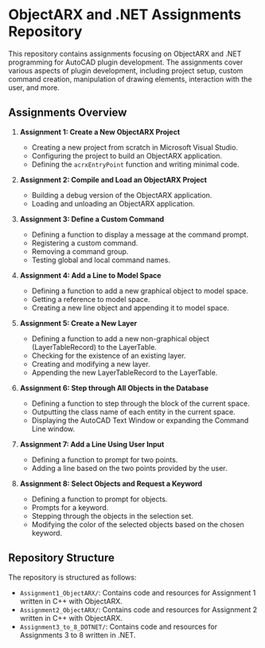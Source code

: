 # ObjectARX and .NET Assignments Repository

This repository contains assignments focusing on ObjectARX and .NET programming for AutoCAD plugin development. The assignments cover various aspects of plugin development, including project setup, custom command creation, manipulation of drawing elements, interaction with the user, and more.

## Assignments Overview

1. **Assignment 1: Create a New ObjectARX Project**
   - Creating a new project from scratch in Microsoft Visual Studio.
   - Configuring the project to build an ObjectARX application.
   - Defining the `acrxEntryPoint` function and writing minimal code.

2. **Assignment 2: Compile and Load an ObjectARX Project**
   - Building a debug version of the ObjectARX application.
   - Loading and unloading an ObjectARX application.

3. **Assignment 3: Define a Custom Command**
   - Defining a function to display a message at the command prompt.
   - Registering a custom command.
   - Removing a command group.
   - Testing global and local command names.

4. **Assignment 4: Add a Line to Model Space**
   - Defining a function to add a new graphical object to model space.
   - Getting a reference to model space.
   - Creating a new line object and appending it to model space.

5. **Assignment 5: Create a New Layer**
   - Defining a function to add a new non-graphical object (LayerTableRecord) to the LayerTable.
   - Checking for the existence of an existing layer.
   - Creating and modifying a new layer.
   - Appending the new LayerTableRecord to the LayerTable.

6. **Assignment 6: Step through All Objects in the Database**
   - Defining a function to step through the block of the current space.
   - Outputting the class name of each entity in the current space.
   - Displaying the AutoCAD Text Window or expanding the Command Line window.

7. **Assignment 7: Add a Line Using User Input**
   - Defining a function to prompt for two points.
   - Adding a line based on the two points provided by the user.

8. **Assignment 8: Select Objects and Request a Keyword**
   - Defining a function to prompt for objects.
   - Prompts for a keyword.
   - Stepping through the objects in the selection set.
   - Modifying the color of the selected objects based on the chosen keyword.

## Repository Structure

The repository is structured as follows:

- `Assignment1_ObjectARX/`: Contains code and resources for Assignment 1 written in C++ with ObjectARX.
- `Assignment2_ObjectARX/`: Contains code and resources for Assignment 2 written in C++ with ObjectARX.
- `Assignment3_to_8_DOTNET/`: Contains code and resources for Assignments 3 to 8 written in .NET.
